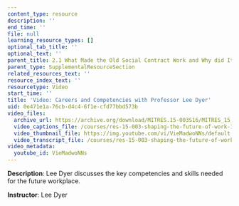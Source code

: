 ```yaml
---
content_type: resource
description: ''
end_time: ''
file: null
learning_resource_types: []
optional_tab_title: ''
optional_text: ''
parent_title: 2.1 What Made the Old Social Contract Work and Why did It Break Down?
parent_type: SupplementalResourceSection
related_resources_text: ''
resource_index_text: ''
resourcetype: Video
start_time: ''
title: 'Video: Careers and Competencies with Professor Lee Dyer'
uid: 0e471e1a-76cb-d4c4-6f1e-cfd77bbd573b
video_files:
  archive_url: https://archive.org/download/MITRES.15-003S16/MITRES_15_003S16_2-1-6_360p.mp4
  video_captions_file: /courses/res-15-003-shaping-the-future-of-work-15-662x-spring-2016/da5ebcda8d62513ebb6d4266799be8cb_VieMadwoNNs.vtt
  video_thumbnail_file: https://img.youtube.com/vi/VieMadwoNNs/default.jpg
  video_transcript_file: /courses/res-15-003-shaping-the-future-of-work-15-662x-spring-2016/1cecf6936cf96ae0a48664835d135fec_VieMadwoNNs.pdf
video_metadata:
  youtube_id: VieMadwoNNs
---
```


**Description**: Lee Dyer discusses the key competencies and skills needed for the future workplace.

**Instructor**: Lee Dyer